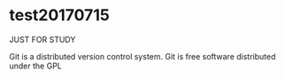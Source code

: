 # test20170715
JUST FOR  STUDY

Git is a distributed version control system.
Git is free software distributed under the GPL
